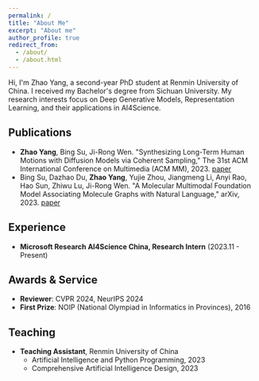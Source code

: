 ```yaml
---
permalink: /
title: "About Me"
excerpt: "About me"
author_profile: true
redirect_from: 
  - /about/
  - /about.html
---
```


<!-- Hi, I'm Zhao Yang, a ~~first~~ 2nd year PhD student at Renmin University of China. I got my bachelor degree in Sichuan University. My research interests are focused on Deep Generative Models, Representation Learning, and their applications in AI4Science.

Publications 
======
- **Zhao Yang**, Bing Su, Ji-Rong Wen. Synthesizing Long-Term Human Motions with Diffusion Models via Coherent Sampling, The 31th ACM International Conference on Multimedia (ACM MM), 2023, [paper](https://dl.acm.org/doi/10.1145/3581783.3611887)
- Bing Su, Dazhao Du, **Zhao Yang**, Yujie Zhou, Jiangmeng Li, Anyi Rao, Hao Sun, Zhiwu Lu, Ji-Rong Wen. A Molecular Multimodal Foundation Model Associating Molecule Graphs with Natural Language, arXiv [paper](https://arxiv.org/abs/2209.05481)

Experience
======
- Microsoft Research AI4Science China, Research Intern, 2023.11 - Present

Awards & Service
======
- Reviewer: CVPR 2024, NeurIPS 2024
- Outstanding Undergraduate Thesis of Sichuan University, 2022
- First Prize of NOIP (National Olympiad in Informatics in Provinces), 2016

Teaching
======
- Artificial Intelligence and Python Programming, TA, RUC, 2023
- Comprehensive Artificial Intelligence Design, TA, RUC, 2023
 -->
<!-- ## About Me -->
Hi, I'm Zhao Yang, a second-year PhD student at Renmin University of China. I received my Bachelor's degree from Sichuan University. My research interests focus on Deep Generative Models, Representation Learning, and their applications in AI4Science.

## Publications
- **Zhao Yang**, Bing Su, Ji-Rong Wen. "Synthesizing Long-Term Human Motions with Diffusion Models via Coherent Sampling," The 31st ACM International Conference on Multimedia (ACM MM), 2023. [paper](https://dl.acm.org/doi/10.1145/3581783.3611887)
- Bing Su, Dazhao Du, **Zhao Yang**, Yujie Zhou, Jiangmeng Li, Anyi Rao, Hao Sun, Zhiwu Lu, Ji-Rong Wen. "A Molecular Multimodal Foundation Model Associating Molecule Graphs with Natural Language," arXiv, 2023. [paper](https://arxiv.org/abs/2209.05481)

## Experience
- **Microsoft Research AI4Science China, Research Intern** (2023.11 - Present)

## Awards & Service
- **Reviewer**: CVPR 2024, NeurIPS 2024
- **First Prize**: NOIP (National Olympiad in Informatics in Provinces), 2016

## Teaching
- **Teaching Assistant**, Renmin University of China
  - Artificial Intelligence and Python Programming, 2023
  - Comprehensive Artificial Intelligence Design, 2023
